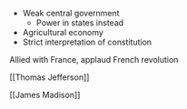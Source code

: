 
- Weak central government
	- Power in states instead
- Agricultural economy
- Strict interpretation of constitution 

Allied with France, applaud French revolution


[[Thomas Jefferson]]

[[James Madison]]



